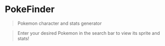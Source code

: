 # PokeFinder
> Pokemon character and stats generator

> Enter your desired Pokemon in the search bar to view its sprite and stats!
